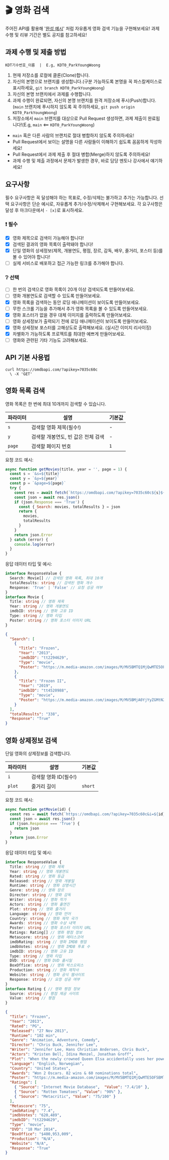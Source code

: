 # 🎬 영화 검색

주어진 API를 활용해 '[완성 예시](https://stupefied-hodgkin-d9d350.netlify.app/)' 처럼 자유롭게 영화 검색 기능을 구현해보세요!
과제 수행 및 리뷰 기간은 별도 공지를 참고하세요!

## 과제 수행 및 제출 방법

```
KDT기수번호_이름  |  E.g, KDT0_ParkYoungWoong
```

1. 현재 저장소를 로컬에 클론(Clone)합니다.
1. 자신의 본명으로 브랜치를 생성합니다.(구분 가능하도록 본명을 꼭 파스칼케이스로 표시하세요, `git branch KDT0_ParkYoungWoong`)
1. 자신의 본명 브랜치에서 과제를 수행합니다.
1. 과제 수행이 완료되면, 자신의 본명 브랜치를 원격 저장소에 푸시(Push)합니다.(`main` 브랜치에 푸시하지 않도록 꼭 주의하세요, `git push origin KDT0_ParkYoungWoong`)
1. 저장소에서 `main` 브랜치를 대상으로 Pull Request 생성하면, 과제 제출이 완료됩니다!(E.g, `main` <== `KDT0_ParkYoungWoong`)

- `main` 혹은 다른 사람의 브랜치로 절대 병합하지 않도록 주의하세요!
- Pull Request에서 보이는 설명을 다른 사람들이 이해하기 쉽도록 꼼꼼하게 작성하세요!
- Pull Request에서 과제 제출 후 절대 병합(Merge)하지 않도록 주의하세요!
- 과제 수행 및 제출 과정에서 문제가 발생한 경우, 바로 담당 멘토나 강사에서 얘기하세요!

## 요구사항

필수 요구사항은 꼭 달성해야 하는 목표로, 수정/삭제는 불가하고 추가는 가능합니다.
선택 요구사항은 단순 예시로, 자유롭게 추가/수정/삭제해서 구현해보세요.
각 요구사항은 달성 후 마크다운에서 `- [x]`로 표시하세요.

### ❗ 필수

- [x] 영화 제목으로 검색이 가능해야 합니다!
- [x] 검색된 결과의 영화 목록이 출력돼야 합니다!
- [x] 단일 영화의 상세정보(제목, 개봉연도, 평점, 장르, 감독, 배우, 줄거리, 포스터 등)를 볼 수 있어야 합니다!
- [ ] 실제 서비스로 배포하고 접근 가능한 링크를 추가해야 합니다.

### ❔ 선택

- [ ] 한 번의 검색으로 영화 목록이 20개 이상 검색되도록 만들어보세요.
- [ ] 영화 개봉연도로 검색할 수 있도록 만들어보세요.
- [x] 영화 목록을 검색하는 동안 로딩 애니메이션이 보이도록 만들어보세요.
- [ ] 무한 스크롤 기능을 추가해서 추가 영화 목록을 볼 수 있도록 만들어보세요.
- [x] 영화 포스터가 없을 경우 대체 이미지를 출력하도록 만들어보세요.
- [ ] 영화 상세정보가 출력되기 전에 로딩 애니메이션이 보이도록 만들어보세요.
- [x] 영화 상세정보 포스터를 고해상도로 출력해보세요. (실시간 이미지 리사이징)
- [x] 차별화가 가능하도록 프로젝트를 최대한 예쁘게 만들어보세요.
- [ ] 영화와 관련된 기타 기능도 고려해보세요.

## API 기본 사용법

```curl
curl https://omdbapi.com/?apikey=7035c60c
  \ -X 'GET'
```

## 영화 목록 검색

영화 목록은 한 번에 최대 10개까지 검색할 수 있습니다.

파라미터 | 설명                   | 기본값
---|----------------------|---
`s` | 검색할 영화 제목(필수!)       | -
`y` | 검색할 개봉연도, 빈 값은 전체 검색 | -
`page` | 검색할 페이지 번호           | `1`

요청 코드 예시:

```js
async function getMovies(title, year = '', page = 1) {
  const s = `&s=${title}`
  const y = `&y=${year}`
  const p = `&page=${page}`
  try {
    const res = await fetch(`https://omdbapi.com/?apikey=7035c60c${s}${y}${p}`)
    const json = await res.json()
    if (json.Response === 'True') {
      const { Search: movies, totalResults } = json
      return {
        movies,
        totalResults
      }
    }
    return json.Error
  } catch (error) {
    console.log(error)
  }
}
```

응답 데이터 타입 및 예시:

```ts
interface ResponseValue {
  Search: Movie[] // 검색된 영화 목록, 최대 10개
  totalResults: string // 검색된 영화 개수
  Response: 'True' | 'False' // 요청 성공 여부
}
interface Movie {
  Title: string // 영화 제목
  Year: string // 영화 개봉연도
  imdbID: string // 영화 고유 ID
  Type: string // 영화 타입
  Poster: string // 영화 포스터 이미지 URL
}
```

```json
{
  "Search": [
    {
      "Title": "Frozen",
      "Year": "2013",
      "imdbID": "tt2294629",
      "Type": "movie",
      "Poster": "https://m.media-amazon.com/images/M/MV5BMTQ1MjQwMTE5OF5BMl5BanBnXkFtZTgwNjk3MTcyMDE@._V1_SX300.jpg"
    },
    {
      "Title": "Frozen II",
      "Year": "2019",
      "imdbID": "tt4520988",
      "Type": "movie",
      "Poster": "https://m.media-amazon.com/images/M/MV5BMjA0YjYyZGMtN2U0Ni00YmY4LWJkZTItYTMyMjY3NGYyMTJkXkEyXkFqcGdeQXVyNDg4NjY5OTQ@._V1_SX300.jpg"
    }
  ],
  "totalResults": "338",
  "Response": "True"
}
```

## 영화 상제정보 검색

단일 영화의 상제정보를 검색합니다.

파라미터 | 설명 | 기본값
---|---|---
`i` | 검색할 영화 ID(필수!) |
`plot` | 줄거리 길이 | `short`

요청 코드 예시:

```js
async function getMovie(id) {
  const res = await fetch(`https://omdbapi.com/?apikey=7035c60c&i=${id}&plot=full`)
  const json = await res.json()
  if (json.Response === 'True') {
    return json
  }
  return json.Error
}
```

응답 데이터 타입 및 예시:

```ts
interface ResponseValue {
  Title: string // 영화 제목
  Year: string // 영화 개봉연도
  Rated: string // 영화 등급
  Released: string // 영화 개봉일
  Runtime: string // 영화 상영시간
  Genre: string // 영화 장르
  Director: string // 영화 감독
  Writer: string // 영화 작가
  Actors: string // 영화 출연진
  Plot: string // 영화 줄거리
  Language: string // 영화 언어
  Country: string // 영화 제작 국가
  Awards: string // 영화 수상 내역
  Poster: string // 영화 포스터 이미지 URL
  Ratings: Rating[] // 영화 평점 정보
  Metascore: string // 영화 메타스코어
  imdbRating: string // 영화 IMDB 평점
  imdbVotes: string // 영화 IMDB 투표 수
  imdbID: string // 영화 고유 ID
  Type: string // 영화 타입
  DVD: string // 영화 DVD 출시일
  BoxOffice: string // 영화 박스오피스
  Production: string // 영화 제작사
  Website: string // 영화 공식 웹사이트
  Response: string // 요청 성공 여부
}
interface Rating { // 영화 평점 정보
  Source: string // 평점 제공 사이트
  Value: string // 평점
}
```

```json
{
  "Title": "Frozen",
  "Year": "2013",
  "Rated": "PG",
  "Released": "27 Nov 2013",
  "Runtime": "102 min",
  "Genre": "Animation, Adventure, Comedy",
  "Director": "Chris Buck, Jennifer Lee",
  "Writer": "Jennifer Lee, Hans Christian Andersen, Chris Buck",
  "Actors": "Kristen Bell, Idina Menzel, Jonathan Groff",
  "Plot": "When the newly crowned Queen Elsa accidentally uses her power to turn things into ice to curse her home in infinite winter, her sister Anna teams up with a mountain man, his playful reindeer, and a snowman to change the weather co...",
  "Language": "English, Norwegian",
  "Country": "United States",
  "Awards": "Won 2 Oscars. 82 wins & 60 nominations total",
  "Poster": "https://m.media-amazon.com/images/M/MV5BMTQ1MjQwMTE5OF5BMl5BanBnXkFtZTgwNjk3MTcyMDE@._V1_SX300.jpg",
  "Ratings": [
    { "Source": "Internet Movie Database",  "Value": "7.4/10" },
    { "Source": "Rotten Tomatoes", "Value": "90%" },
    { "Source": "Metacritic", "Value": "75/100" }
  ],
  "Metascore": "75",
  "imdbRating": "7.4",
  "imdbVotes": "620,489",
  "imdbID": "tt2294629",
  "Type": "movie",
  "DVD": "18 Mar 2014",
  "BoxOffice": "$400,953,009",
  "Production": "N/A",
  "Website": "N/A",
  "Response": "True"
}
```
